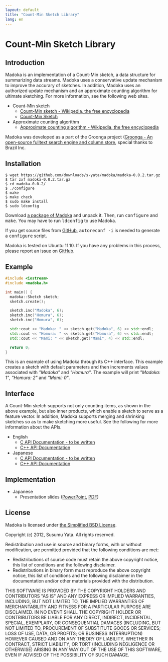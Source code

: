 ```yaml
---
layout: default
title: "Count-Min Sketch Library"
lang: en
---
```


# Count-Min Sketch Library

## Introduction

Madoka is an implementation of a Count-Min sketch, a data structure for summarizing data streams. Madoka uses a conservative update mechanism to improve the accurary of sketches. In addition, Madoka uses an authorized update mechanism and an approximate counting algorithm for ultimate sketching. For more information, see the following web sites.

* Count-Min sketch
  * [Count-Min sketch - Wikipedia, the free encyclopedia](https://en.wikipedia.org/wiki/Count-Min_sketch)
  * [Count-Min Sketch](https://sites.google.com/site/countminsketch/)
* Approximate counting algorithm
  * [Approximate counting algorithm - Wikipedia, the free encyclopedia](https://en.wikipedia.org/wiki/Approximate_counting_algorithm)

Madoka was developed as a part of the Groonga project ([Groonga - An open-source fulltext search engine and column store](http://groonga.org/), special thanks to Brazil Inc.

## Installation

```
$ wget https://github.com/downloads/s-yata/madoka/madoka-0.0.2.tar.gz
$ tar zxf madoka-0.0.2.tar.gz
$ cd madoka-0.0.2/
$ ./configure
$ make
$ make check
$ sudo make install
$ sudo ldconfig
```

Download [a package of Madoka](https://github.com/downloads/s-yata/madoka/madoka-0.0.2.tar.gz) and unpack it. Then, run <kbd>configure</kbd> and <kbd>make</kbd>. You may have to run <kbd>ldconfig</kbd> to use Madoka.

If you get source files from [GitHub](https://github.com/s-yata/madoka), <kbd>autoreconf -i</kbd> is needed to generate a <kbd>configure</kbd> script.

Madoka is tested on Ubuntu 11.10. If you have any problems in this process, please report an issue on [GitHub](https://github.com/s-yata/madoka/issues).

## Example

```cpp
#include <iostream>
#include <madoka.h>

int main() {
  madoka::Sketch sketch;
  sketch.create();

  sketch.inc("Madoka", 6);
  sketch.inc("Homura", 6);
  sketch.inc("Homura", 6);

  std::cout << "Madoka: " << sketch.get("Madoka", 6) << std::endl;
  std::cout << "Homura: " << sketch.get("Homura", 6) << std::endl;
  std::cout << "Mami: " << sketch.get("Mami", 4) << std::endl;

  return 0;
}
```

This is an example of using Madoka through its C++ interface. This example creates a sketch with default parameters and then increments values associated with <var>"Madoka"</var> and <var>"Homura"</var>. The example will print <var>"Madoka: 1"</var>, <var>"Homura: 2"</var> and <var>"Mami: 0"</var>.

## Interface

A Count-Min sketch supports not only counting items, as shown in the above example, but also inner products, which enable a sketch to serve as a feature vector. In addition, Madoka supports merging and shrinking sketches so as to make sketching more useful. See the following for more information about the APIs.

* English
  * [C API Documentation - to be written](doc/c-api.html)
  * [C++ API Documentation](doc/cpp-api.html)
* Japanese
  * [C API Documentation - to be written](doc/c-api.ja.html)
  * [C++ API Documentation](doc/cpp-api.ja.html)

## Implementation

* Japanese
  * Presentation slides ([PowerPoint](https://github.com/downloads/s-yata/madoka/TokyoNLP-09-madoka.pptx), [PDF](https://github.com/downloads/s-yata/madoka/TokyoNLP-09-madoka.pdf))

## License

Madoka is licensed under [the Simplified BSD License](https://www.opensource.org/licenses/bsd-license.php).

Copyright (c) 2012, Susumu Yata. All rights reserved.

Redistribution and use in source and binary forms, with or without modification, are permitted provided that the following conditions are met:

* Redistributions of source code must retain the above copyright notice, this list of conditions and the following disclaimer.
* Redistributions in binary form must reproduce the above copyright notice, this list of conditions and the following disclaimer in the documentation and/or other materials provided with the distribution.

THIS SOFTWARE IS PROVIDED BY THE COPYRIGHT HOLDERS AND CONTRIBUTORS "AS IS" AND ANY EXPRESS OR IMPLIED WARRANTIES, INCLUDING, BUT NOT LIMITED TO, THE IMPLIED WARRANTIES OF MERCHANTABILITY AND FITNESS FOR A PARTICULAR PURPOSE ARE DISCLAIMED. IN NO EVENT SHALL THE COPYRIGHT HOLDER OR CONTRIBUTORS BE LIABLE FOR ANY DIRECT, INDIRECT, INCIDENTAL, SPECIAL, EXEMPLARY, OR CONSEQUENTIAL DAMAGES (INCLUDING, BUT NOT LIMITED TO, PROCUREMENT OF SUBSTITUTE GOODS OR SERVICES; LOSS OF USE, DATA, OR PROFITS; OR BUSINESS INTERRUPTION) HOWEVER CAUSED AND ON ANY THEORY OF LIABILITY, WHETHER IN CONTRACT, STRICT LIABILITY, OR TORT (INCLUDING NEGLIGENCE OR OTHERWISE) ARISING IN ANY WAY OUT OF THE USE OF THIS SOFTWARE, EVEN IF ADVISED OF THE POSSIBILITY OF SUCH DAMAGE.
